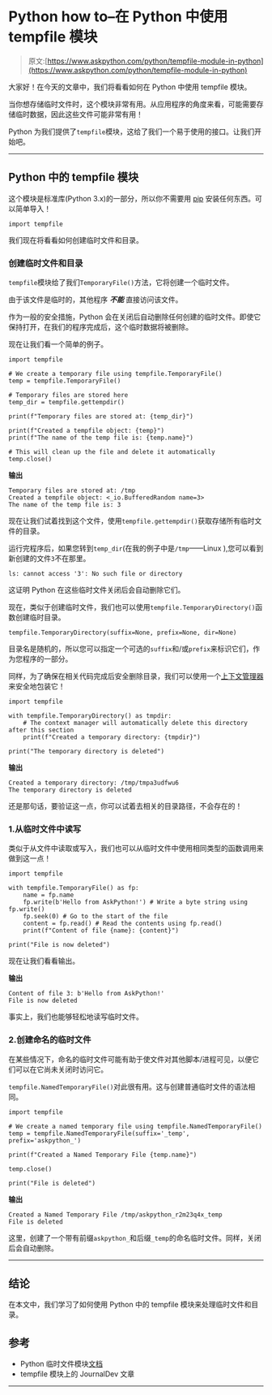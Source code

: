 # Python how to–在 Python 中使用 tempfile 模块

> 原文:[https://www.askpython.com/python/tempfile-module-in-python](https://www.askpython.com/python/tempfile-module-in-python)

大家好！在今天的文章中，我们将看看如何在 Python 中使用 tempfile 模块。

当你想存储临时文件时，这个模块非常有用。从应用程序的角度来看，可能需要存储临时数据，因此这些文件可能非常有用！

Python 为我们提供了`tempfile`模块，这给了我们一个易于使用的接口。让我们开始吧。

* * *

## Python 中的 tempfile 模块

这个模块是标准库(Python 3.x)的一部分，所以你不需要用 [pip](https://www.askpython.com/python-modules/python-pip) 安装任何东西。可以简单导入！

```
import tempfile

```

我们现在将看看如何创建临时文件和目录。

### 创建临时文件和目录

`tempfile`模块给了我们`TemporaryFile()`方法，它将创建一个临时文件。

由于该文件是临时的，其他程序 ***不能*** 直接访问该文件。

作为一般的安全措施，Python 会在关闭后自动删除任何创建的临时文件。即使它保持打开，在我们的程序完成后，这个临时数据将被删除。

现在让我们看一个简单的例子。

```
import tempfile

# We create a temporary file using tempfile.TemporaryFile()
temp = tempfile.TemporaryFile()

# Temporary files are stored here
temp_dir = tempfile.gettempdir()

print(f"Temporary files are stored at: {temp_dir}")

print(f"Created a tempfile object: {temp}")
print(f"The name of the temp file is: {temp.name}")

# This will clean up the file and delete it automatically
temp.close()

```

**输出**

```
Temporary files are stored at: /tmp
Created a tempfile object: <_io.BufferedRandom name=3>
The name of the temp file is: 3

```

现在让我们试着找到这个文件，使用`tempfile.gettempdir()`获取存储所有临时文件的目录。

运行完程序后，如果您转到`temp_dir`(在我的例子中是`/tmp`——Linux ),您可以看到新创建的文件`3`不在那里。

```
ls: cannot access '3': No such file or directory

```

这证明 Python 在这些临时文件关闭后会自动删除它们。

现在，类似于创建临时文件，我们也可以使用`tempfile.TemporaryDirectory()`函数创建临时目录。

```
tempfile.TemporaryDirectory(suffix=None, prefix=None, dir=None)

```

目录名是随机的，所以您可以指定一个可选的`suffix`和/或`prefix`来标识它们，作为您程序的一部分。

同样，为了确保在相关代码完成后安全删除目录，我们可以使用一个[上下文管理器](https://www.askpython.com/python/python-with-context-managers)来安全地包装它！

```
import tempfile

with tempfile.TemporaryDirectory() as tmpdir:
    # The context manager will automatically delete this directory after this section
    print(f"Created a temporary directory: {tmpdir}")

print("The temporary directory is deleted")

```

**输出**

```
Created a temporary directory: /tmp/tmpa3udfwu6
The temporary directory is deleted

```

还是那句话，要验证这一点，你可以试着去相关的目录路径，不会存在的！

### 1.从临时文件中读写

类似于从文件中读取或写入，我们也可以从临时文件中使用相同类型的函数调用来做到这一点！

```
import tempfile

with tempfile.TemporaryFile() as fp:
    name = fp.name
    fp.write(b'Hello from AskPython!') # Write a byte string using fp.write()
    fp.seek(0) # Go to the start of the file
    content = fp.read() # Read the contents using fp.read()
    print(f"Content of file {name}: {content}")

print("File is now deleted")

```

现在让我们看看输出。

**输出**

```
Content of file 3: b'Hello from AskPython!'
File is now deleted

```

事实上，我们也能够轻松地读写临时文件。

### 2.创建命名的临时文件

在某些情况下，命名的临时文件可能有助于使文件对其他脚本/进程可见，以便它们可以在它尚未关闭时访问它。

`tempfile.NamedTemporaryFile()`对此很有用。这与创建普通临时文件的语法相同。

```
import tempfile

# We create a named temporary file using tempfile.NamedTemporaryFile()
temp = tempfile.NamedTemporaryFile(suffix='_temp', prefix='askpython_')

print(f"Created a Named Temporary File {temp.name}")

temp.close()

print("File is deleted")

```

**输出**

```
Created a Named Temporary File /tmp/askpython_r2m23q4x_temp
File is deleted

```

这里，创建了一个带有前缀`askpython_`和后缀`_temp`的命名临时文件。同样，关闭后会自动删除。

* * *

## 结论

在本文中，我们学习了如何使用 Python 中的 tempfile 模块来处理临时文件和目录。

## 参考

*   Python 临时文件模块[文档](https://docs.python.org/3/library/tempfile.html)
*   tempfile 模块上的 JournalDev 文章

* * *